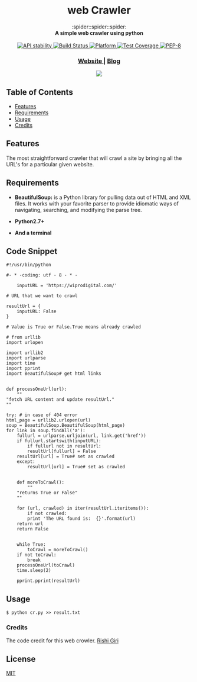 <h1 align="center">web Crawler</h1>

<div align="center">
  :spider::spider::spider:
</div>
<div align="center">
  <strong>A simple web crawler using python</strong>
</div>
<br />

<div align="center">
  <!-- Stability -->
  <a href="https://nodejs.org/api/documentation.html#documentation_stability_index">
    <img src="https://img.shields.io/badge/stability-experimental-orange.svg?style=flat-square"
      alt="API stability" />
  </a>
  <!-- Build Status -->
  <a href="">
    <img src="https://img.shields.io/travis/choojs/choo/master.svg?style=flat-square"
      alt="Build Status" />
  </a>
  
  <!-- Platform -->
  <a href="">
    <img src="https://img.shields.io/badge/Python-2.7%7C3.5-green.svg"
      alt="Platform" />
  </a>
  <!-- Test Coverage -->
  <a href="o">
    <img src="https://img.shields.io/codecov/c/github/choojs/choo/master.svg?style=flat-square"
      alt="Test Coverage" />
  </a>
  <!-- Standard -->
  <a href="https://www.datacamp.com/community/tutorials/pep8-tutorial-python-code">
    <img src="https://img.shields.io/badge/Code%20Style-PEP--8-blue.svg"
      alt="PEP-8" />
  </a>
</div>

<div align="center">
  <h3>
    <a href="https://abhishekshaha.github.io/">
      Website
    </a>
    <span> | </span>
    <a href=" Link to blog">
      Blog
    </a>
  </h3>
</div>

<p align="center">
 <img src="https://user-images.githubusercontent.com/9308669/45591088-be34a700-b93f-11e8-8994-0701e44d9187.gif">
</p>

## Table of Contents
- [Features](#features)
- [Requirements](#requirements)
- [Usage](#philosophy)
- [Credits](#support)

## Features

The most straightforward crawler that will crawl a site by bringing all the URL's for a particular given website.

## Requirements

- __BeautifulSoup:__ is a Python library for pulling data out of HTML and XML files. It works with your favorite parser to provide idiomatic ways of navigating, searching, and modifying the parse tree.

- __Python2.7+__
- __And a terminal__

## Code Snippet

```python:
#!/usr/bin/python

#- * -coding: utf - 8 - * -

    inputURL = 'https://wiprodigital.com/'

# URL that we want to crawl

resultUrl = {
    inputURL: False
}

# Value is True or False.True means already crawled

# from urllib
import urlopen

import urllib2
import urlparse
import time
import pprint
import BeautifulSoup# get html links


def processOneUrl(url):
    ""
"fetch URL content and update resultUrl."
""

try: # in case of 404 error
html_page = urllib2.urlopen(url)
soup = BeautifulSoup.BeautifulSoup(html_page)
for link in soup.findAll('a'):
    fullurl = urlparse.urljoin(url, link.get('href'))
    if fullurl.startswith(inputURL):
        if fullurl not in resultUrl:
        resultUrl[fullurl] = False
    resultUrl[url] = True# set as crawled
    except:
        resultUrl[url] = True# set as crawled


    def moreToCrawl():
        ""
    "returns True or False"
    ""

    for (url, crawled) in iter(resultUrl.iteritems()):
        if not crawled:
        print 'The URL found is:  {}'.format(url)
    return url
    return False


    while True:
        toCrawl = moreToCrawl()
    if not toCrawl:
        break
    processOneUrl(toCrawl)
    time.sleep(2)

    pprint.pprint(resultUrl)
```

## Usage
```
$ python cr.py >> result.txt
```

### Credits
The code credit for this web crowler.
[Rishi Giri](https://opencollective.com/choo#backer)

## License
[MIT](https://tldrlegal.com/license/mit-license)

